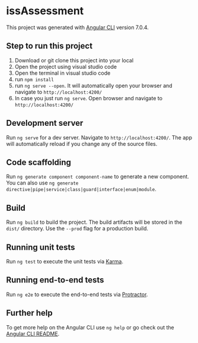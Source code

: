 # issAssessment 

This project was generated with [Angular CLI](https://github.com/angular/angular-cli) version 7.0.4.

## Step to run this project
1. Download or git clone this project into your local
2. Open the project using visual studio code
3. Open the terminal in visual studio code
4. run `npm install`
5. run `ng serve --open`. It will automatically open your browser and navigate to `http://localhost:4200/`
6. In case you just run `ng serve`. Open browser and navigate to `http://localhost:4200/`

## Development server

Run `ng serve` for a dev server. Navigate to `http://localhost:4200/`. The app will automatically reload if you change any of the source files.

## Code scaffolding

Run `ng generate component component-name` to generate a new component. You can also use `ng generate directive|pipe|service|class|guard|interface|enum|module`.

## Build

Run `ng build` to build the project. The build artifacts will be stored in the `dist/` directory. Use the `--prod` flag for a production build.

## Running unit tests

Run `ng test` to execute the unit tests via [Karma](https://karma-runner.github.io).

## Running end-to-end tests

Run `ng e2e` to execute the end-to-end tests via [Protractor](http://www.protractortest.org/).

## Further help

To get more help on the Angular CLI use `ng help` or go check out the [Angular CLI README](https://github.com/angular/angular-cli/blob/master/README.md).
